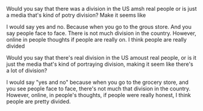 Would you say that there was a division in the US amsh real people or is just a media that's kind of potry division? Make it seems like 

I would say yes and no. Because when you go to the grous store. And you say people face to face. There is not much division in the country. However, online in people thoughts if people are really on. I think people are really divided 






Would you say that there's real division in the US amoust real people, or is it just the media that's kind of portraying division, making it seem like there's a lot of division?

I would say "yes and no" because when you go to the grocery store, and you see people face to face, there's not much that division in the country. However, online, in people's thoughts, if people were really honest, I think people are pretty divided.